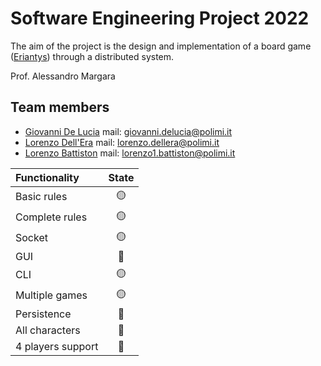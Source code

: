 # Software Engineering Project 2022

The aim of the project is the design and implementation of a board game ([Eriantys](https://www.craniocreations.it/prodotto/eriantys/)) through a distributed system.

Prof. Alessandro Margara

## Team members

- [Giovanni De Lucia](https://github.com/gio-del) mail: giovanni.delucia@polimi.it
- [Lorenzo Dell'Era](https://github.com/LorenzoDellera) mail: lorenzo.dellera@polimi.it
- [Lorenzo Battiston](https://github.com/lorenzo-battiston) mail: lorenzo1.battiston@polimi.it

| Functionality     | State |
|:------------------|:-----:|
| Basic rules       |  🟡   |
| Complete rules    |  🟡   |
| Socket            |  🟡   |
| GUI               |  🔴   |
| CLI               |  🟡   |
| Multiple games    |  🟡   |
| Persistence       |  🔴   |
| All characters    |  🔴   |
| 4 players support |  🔴   |

